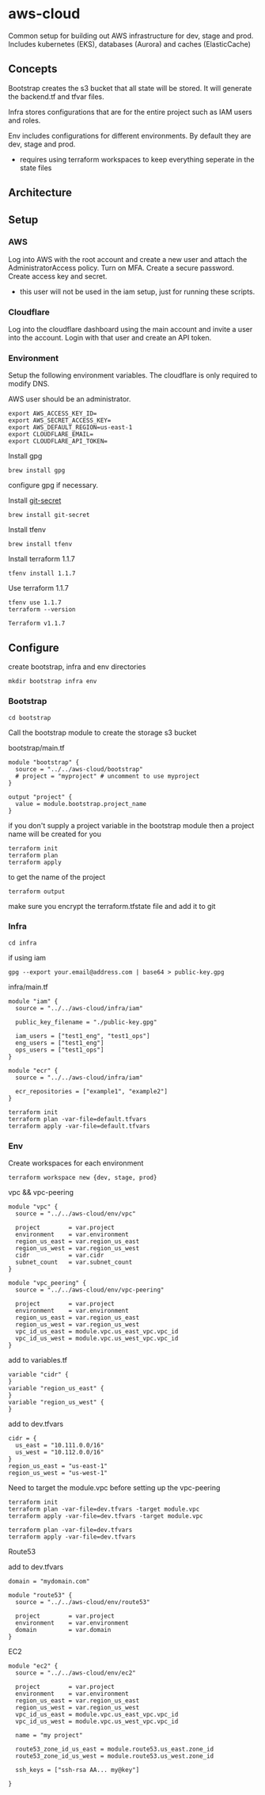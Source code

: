 # aws-cloud

Common setup for building out AWS infrastructure for dev, stage and prod.  Includes kubernetes (EKS), databases (Aurora) and caches (ElasticCache)

## Concepts

Bootstrap creates the s3 bucket that all state will be stored.  It will generate the backend.tf and tfvar files.

Infra stores configurations that are for the entire project such as IAM users and roles.

Env includes configurations for different environments.  By default they are dev, stage and prod.
 - requires using terraform workspaces to keep everything seperate in the state files

## Architecture


## Setup

### AWS

Log into AWS with the root account and create a new user and attach the AdministratorAccess policy.  Turn on MFA.  Create a secure password.  Create access key and secret.
 - this user will not be used in the iam setup, just for running these scripts.

### Cloudflare

Log into the cloudflare dashboard using the main account and invite a user into the account.  Login with that user and create an API token.

### Environment

Setup the following environment variables.  The cloudflare is only required to modify DNS.

AWS user should be an administrator.

```
export AWS_ACCESS_KEY_ID=
export AWS_SECRET_ACCESS_KEY=
export AWS_DEFAULT_REGION=us-east-1
export CLOUDFLARE_EMAIL=
export CLOUDFLARE_API_TOKEN=
```

Install gpg

```
brew install gpg
```

configure gpg if necessary.

Install [git-secret](https://git-secret.io/)

```
brew install git-secret
```

Install tfenv

```
brew install tfenv
```

Install terraform 1.1.7

```
tfenv install 1.1.7
```

Use terraform 1.1.7

```
tfenv use 1.1.7
terraform --version

Terraform v1.1.7
```

## Configure

create bootstrap, infra and env directories

```
mkdir bootstrap infra env
```

### Bootstrap

```
cd bootstrap
```

Call the bootstrap module to create the storage s3 bucket

bootstrap/main.tf

```
module "bootstrap" {
  source = "../../aws-cloud/bootstrap"
  # project = "myproject" # uncomment to use myproject
}

output "project" {
  value = module.bootstrap.project_name
}
```

if you don't supply a project variable in the bootstrap module then a project name will be created for you

```
terraform init
terraform plan
terraform apply
```

to get the name of the project

```
terraform output
```

make sure you encrypt the terraform.tfstate file and add it to git


### Infra

```
cd infra
```


if using iam
```
gpg --export your.email@address.com | base64 > public-key.gpg
```

infra/main.tf
```
module "iam" {
  source = "../../aws-cloud/infra/iam"
  
  public_key_filename = "./public-key.gpg"

  iam_users = ["test1_eng", "test1_ops"]
  eng_users = ["test1_eng"]
  ops_users = ["test1_ops"]
}

module "ecr" {
  source = "../../aws-cloud/infra/iam"
  
  ecr_repositories = ["example1", "example2"]
}
```


```
terraform init
terraform plan -var-file=default.tfvars
terraform apply -var-file=default.tfvars
```

### Env

Create workspaces for each environment

```
terraform workspace new {dev, stage, prod}
```

vpc && vpc-peering

```
module "vpc" {
  source = "../../aws-cloud/env/vpc"

  project        = var.project
  environment    = var.environment
  region_us_east = var.region_us_east
  region_us_west = var.region_us_west
  cidr           = var.cidr
  subnet_count   = var.subnet_count
}

module "vpc_peering" {
  source = "../../aws-cloud/env/vpc-peering"

  project        = var.project
  environment    = var.environment
  region_us_east = var.region_us_east
  region_us_west = var.region_us_west
  vpc_id_us_east = module.vpc.us_east_vpc.vpc_id
  vpc_id_us_west = module.vpc.us_west_vpc.vpc_id
}
```

add to variables.tf

```
variable "cidr" {
}
variable "region_us_east" {
}
variable "region_us_west" {
}
```

add to dev.tfvars
```
cidr = {
  us_east = "10.111.0.0/16"
  us_west = "10.112.0.0/16"
}
region_us_east = "us-east-1"
region_us_west = "us-west-1"
```

Need to target the module.vpc before setting up the vpc-peering

```
terraform init
terraform plan -var-file=dev.tfvars -target module.vpc
terraform apply -var-file=dev.tfvars -target module.vpc
```

```
terraform plan -var-file=dev.tfvars
terraform apply -var-file=dev.tfvars
```

Route53

add to dev.tfvars

```
domain = "mydomain.com"
```

```
module "route53" {
  source = "../../aws-cloud/env/route53"

  project        = var.project
  environment    = var.environment
  domain         = var.domain
}
```

EC2

```
module "ec2" {
  source = "../../aws-cloud/env/ec2"

  project        = var.project
  environment    = var.environment
  region_us_east = var.region_us_east
  region_us_west = var.region_us_west
  vpc_id_us_east = module.vpc.us_east_vpc.vpc_id
  vpc_id_us_west = module.vpc.us_west_vpc.vpc_id

  name = "my project"

  route53_zone_id_us_east = module.route53.us_east.zone_id
  route53_zone_id_us_west = module.route53.us_west.zone_id

  ssh_keys = ["ssh-rsa AA... my@key"]

}

```
